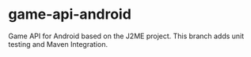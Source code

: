 game-api-android
================

Game API for Android based on the J2ME project. This branch adds unit testing and Maven Integration.
